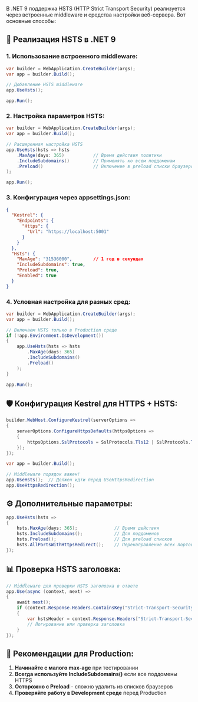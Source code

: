 В .NET 9 поддержка HSTS (HTTP Strict Transport Security) реализуется через встроенные middleware и средства настройки веб-сервера. Вот основные способы:

## 🔧 **Реализация HSTS в .NET 9**

### **1. Использование встроенного middleware:**
```csharp
var builder = WebApplication.CreateBuilder(args);
var app = builder.Build();

// Добавление HSTS middleware
app.UseHsts();

app.Run();
```

### **2. Настройка параметров HSTS:**
```csharp
var builder = WebApplication.CreateBuilder(args);
var app = builder.Build();

// Расширенная настройка HSTS
app.UseHsts(hsts => hsts
    .MaxAge(days: 365)           // Время действия политики
    .IncludeSubdomains()         // Применять ко всем поддоменам
    .Preload()                   // Включение в preload списки браузеров
);

app.Run();
```

### **3. Конфигурация через appsettings.json:**
```json
{
  "Kestrel": {
    "Endpoints": {
      "Https": {
        "Url": "https://localhost:5001"
      }
    }
  },
  "Hsts": {
    "MaxAge": "31536000",        // 1 год в секундах
    "IncludeSubdomains": true,
    "Preload": true,
    "Enabled": true
  }
}
```

### **4. Условная настройка для разных сред:**
```csharp
var builder = WebApplication.CreateBuilder(args);
var app = builder.Build();

// Включаем HSTS только в Production среде
if (!app.Environment.IsDevelopment())
{
    app.UseHsts(hsts => hsts
        .MaxAge(days: 365)
        .IncludeSubdomains()
        .Preload()
    );
}

app.Run();
```

## 🛡️ **Конфигурация Kestrel для HTTPS + HSTS:**
```csharp
builder.WebHost.ConfigureKestrel(serverOptions =>
{
    serverOptions.ConfigureHttpsDefaults(httpsOptions =>
    {
        httpsOptions.SslProtocols = SslProtocols.Tls12 | SslProtocols.Tls13;
    });
});

var app = builder.Build();

// Middleware порядок важен!
app.UseHsts();  // Должен идти перед UseHttpsRedirection
app.UseHttpsRedirection();
```

## ⚙️ **Дополнительные параметры:**
```csharp
app.UseHsts(hsts => 
{
    hsts.MaxAge(days: 365);              // Время действия
    hsts.IncludeSubdomains();            // Для поддоменов
    hsts.Preload();                      // Для preload списков
    hsts.AllPortsWithHttpsRedirect();    // Перенаправление всех портов
});
```

## 📊 **Проверка HSTS заголовка:**
```csharp
// Middleware для проверки HSTS заголовка в ответе
app.Use(async (context, next) =>
{
    await next();
    if (context.Response.Headers.ContainsKey("Strict-Transport-Security"))
    {
        var hstsHeader = context.Response.Headers["Strict-Transport-Security"];
        // Логирование или проверка заголовка
    }
});
```

## 🎯 **Рекомендации для Production:**

1. **Начинайте с малого max-age** при тестировании
2. **Всегда используйте IncludeSubdomains()** если все поддомены HTTPS
3. **Осторожно с Preload** - сложно удалить из списков браузеров
4. **Проверяйте работу в Development среде** перед Production
